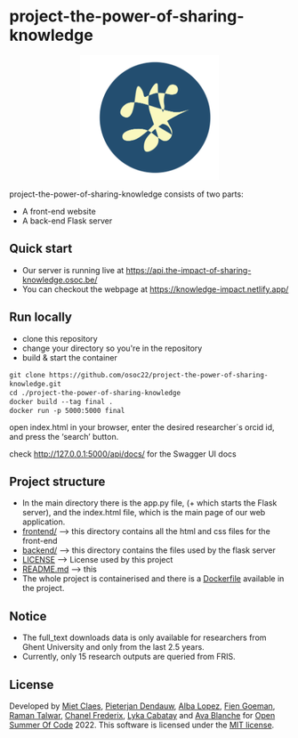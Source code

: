 # project-the-power-of-sharing-knowledge

<div align="center">
  <img src="Crest_KnowledgeImpact.svg" width="250px" />
</div>

project-the-power-of-sharing-knowledge consists of two parts:
- A front-end website
- A back-end Flask server 

## Quick start
- Our server is running live at https://api.the-impact-of-sharing-knowledge.osoc.be/
- You can checkout the webpage at https://knowledge-impact.netlify.app/

## Run locally

* clone this repository
* change your directory so you're in the repository
* build & start the container
```
git clone https://github.com/osoc22/project-the-power-of-sharing-knowledge.git
cd ./project-the-power-of-sharing-knowledge
docker build --tag final .
docker run -p 5000:5000 final
```
open index.html in your browser, enter the desired researcher´s orcid id, and press the ‘search’ button.

check http://127.0.0.1:5000/api/docs/ for the Swagger UI docs



## Project structure
- In the main directory there is the app.py file, (+ which starts the Flask server), and the index.html file, which is the main page of our web application.
- [frontend/](/frontend) --> this directory contains all the html and css files for the front-end 
- [backend/](/backend) --> this directory contains the files used by the flask server
- [LICENSE](license.txt) --> License used by this project
- [README.md](README.md) --> this
- The whole project is containerised and there is a [Dockerfile](Dockerfile) available in the project. 

## Notice
- The full_text downloads data is only available for researchers from Ghent University and only from the last 2.5 years.
- Currently, only 15 research outputs are queried from FRIS.

## License
Developed by [Miet Claes](https://github.com/mietcls), [Pieterjan Dendauw](https://github.com/dendpj), [Alba Lopez](https://github.com/alba-lopez), [Fien Goeman](https://github.com/FienGoeman), [Raman Talwar](https://github.com/rtalwar2), [Chanel Frederix](https://www.linkedin.com/in/chanel-frederix-0397b3221/), [Lyka Cabatay](https://www.linkedin.com/in/lykacabatay/) and [Ava Blanche](https://www.linkedin.com/in/avablanche/) for [Open Summer Of Code](https://osoc.be/) 2022.
This software is licensed under the [MIT license](license.txt).
